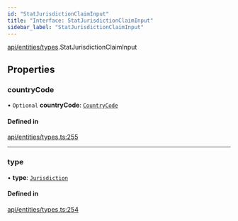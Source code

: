 ```yaml
---
id: "StatJurisdictionClaimInput"
title: "Interface: StatJurisdictionClaimInput"
sidebar_label: "StatJurisdictionClaimInput"
---
```


[api/entities/types](../../../../../modules/API/Entities/Types/Types.md).StatJurisdictionClaimInput

## Properties

### countryCode

• `Optional` **countryCode**: [`CountryCode`](../../../../../enums/Generated/Types/CountryCode/CountryCode.md)

#### Defined in

[api/entities/types.ts:255](https://github.com/PolymeshAssociation/polymesh-sdk/blob/0dbd0ebd0/src/api/entities/types.ts#L255)

___

### type

• **type**: [`Jurisdiction`](../../../../../enums/API/Entities/Types/ClaimType/ClaimType.md#jurisdiction)

#### Defined in

[api/entities/types.ts:254](https://github.com/PolymeshAssociation/polymesh-sdk/blob/0dbd0ebd0/src/api/entities/types.ts#L254)
